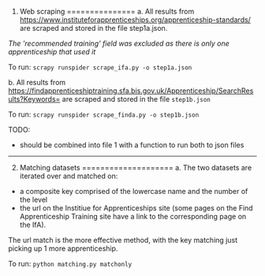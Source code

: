 1) Web scraping
===============
a. All results from https://www.instituteforapprenticeships.org/apprenticeship-standards/ are
scraped and stored in the file step1a.json.

*The 'recommended training' field was excluded as there is only one apprenticeship that
used it*

To run: ```scrapy runspider scrape_ifa.py -o step1a.json```


b. All results from https://findapprenticeshiptraining.sfa.bis.gov.uk/Apprenticeship/SearchResults?Keywords=
are scraped and stored in the file ```step1b.json```

To run: ```scrapy runspider scrape_finda.py -o step1b.json```

TODO:
- should be combined into file 1 with a function to run both to json files
---

2) Matching datasets
====================
a. The two datasets are iterated over and matched on:
- a composite key comprised of the lowercase name and the number of the level
- the url on the Institiue for Apprenticeships site (some pages on the Find Apprenticeship Training site have
a link to the corresponding page on the IfA).

The url match is the more effective method, with the key matching just picking
up 1 more apprenticeship.

To run: ```python matching.py matchonly```
